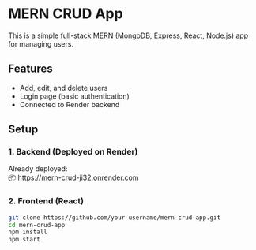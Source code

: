 # MERN CRUD App

This is a simple full-stack MERN (MongoDB, Express, React, Node.js) app for managing users.

## Features

- Add, edit, and delete users
- Login page (basic authentication)
- Connected to Render backend

## Setup

### 1. Backend (Deployed on Render)
Already deployed:  
📦 https://mern-crud-ji32.onrender.com

### 2. Frontend (React)

```bash
git clone https://github.com/your-username/mern-crud-app.git
cd mern-crud-app
npm install
npm start
